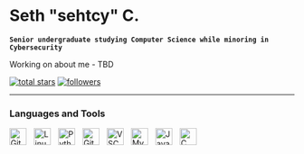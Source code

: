 # Seth "sehtcy" C.

**`Senior undergraduate studying Computer Science while minoring in Cybersecurity`**

Working on about me - TBD

<p align="left">
  <a href="https://github.com/sehtcy1?tab=repositories&sort=stargazers">
    <img alt="total stars" title="Total stars on GitHub" src="https://custom-icon-badges.demolab.com/github/stars/sehtcy?color=55960c&style=for-the-badge&labelColor=488207&logo=star"/></a>
  <a href="https://github.com/sehtcy1?tab=followers">
    <img alt="followers" title="Follow me on Github" src="https://custom-icon-badges.demolab.com/github/followers/sehtcy?color=236ad3&labelColor=1155ba&style=for-the-badge&logo=person-add&label=Follow&logoColor=white"/></a>
</p>

---

### Languages and Tools

<img align="left" alt="Git" width="30px" style="padding-right:10px;" src="https://cdn.jsdelivr.net/gh/devicons/devicon/icons/git/git-original.svg" />
<img align="left" alt="Linux" width="30px" style="padding-right:10px;" src="https://cdn.jsdelivr.net/gh/devicons/devicon/icons/linux/linux-original.svg" />
<img align="left" alt="Python" width="30px" style="padding-right:10px;" src="https://cdn.jsdelivr.net/gh/devicons/devicon/icons/python/python-plain.svg" />
<img align="left" alt="GitHub" width="30px" style="padding-right:10px;" src="https://cdn.jsdelivr.net/gh/devicons/devicon/icons/github/github-original.svg" />
<img align="left" alt="VSCode" width="30px" style="padding-right:10px;" src="https://cdn.jsdelivr.net/gh/devicons/devicon@latest/icons/vscode/vscode-original.svg" />
<img align="left" alt="MySQL" width="30px" style="padding-right:10px;" src="https://cdn.jsdelivr.net/gh/devicons/devicon@latest/icons/mysql/mysql-original.svg" />
<img align="left" alt="Java" width="30px" style="padding-right:10px;" src="https://cdn.jsdelivr.net/gh/devicons/devicon@latest/icons/java/java-original.svg" />
<img align="left" alt="C" width="30px" style="padding-right:10px;" src="https://cdn.jsdelivr.net/gh/devicons/devicon@latest/icons/c/c-original.svg" />
